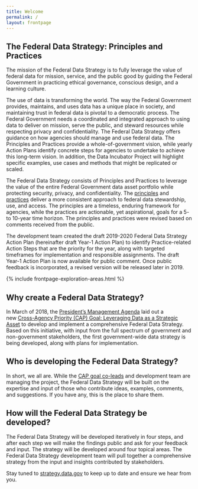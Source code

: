 ```yaml
---
title: Welcome
permalink: /
layout: frontpage
---
```


<section class="usa-section">
<div class="usa-grid" markdown="1">

## The Federal Data Strategy: Principles and Practices

The mission of the Federal Data Strategy is to fully leverage the value of federal data for mission, service, and the public good by guiding the Federal Government in practicing ethical governance, conscious design, and a learning culture.  
 
The use of data is transforming the world. The way the Federal Government provides, maintains, and uses data has a unique place in society, and maintaining trust in federal data is pivotal to a democratic process. The Federal Government needs a coordinated and integrated approach to using data to deliver on mission, serve the public, and steward resources while respecting privacy and confidentiality. The Federal Data Strategy offers guidance on how agencies should manage and use federal data. The Principles and Practices provide a whole-of-government vision, while yearly Action Plans identify concrete steps for agencies to undertake to achieve this long-term vision. In addition, the Data Incubator Project will highlight specific examples, use cases and methods that might be replicated or scaled.

The Federal Data Strategy consists of Principles  and Practices  to leverage the value of the entire Federal Government data asset portfolio while protecting security, privacy, and confidentiality. The [principles](https://strategy.data.gov/principles/) and [practices](https://strategy.data.gov/practices/) deliver a more consistent approach to federal data stewardship, use, and access. The principles are a timeless, enduring framework for agencies, while the practices are actionable, yet aspirational, goals for a 5- to 10-year time horizon. The principles and practices were revised based on comments received from the public.

The development team created the draft 2019-2020 Federal Data Strategy Action Plan (hereinafter draft Year-1 Action Plan) to identify Practice-related Action Steps that are the priority for the year, along with targeted timeframes for implementation and responsible assignments. The draft Year-1 Action Plan is now available for public comment. Once public feedback is incorporated, a revised version will be released later in 2019. 

</div>
</section>


{% include frontpage-exploration-areas.html %}


<section class="usa-section">
<div class="usa-grid" markdown="1">

## Why create a Federal Data Strategy?

In March of 2018, the [President’s Management Agenda](https://www.performance.gov/PMA/PMA.html) laid out a new [Cross-Agency Priority (CAP) Goal: Leveraging Data as a Strategic Asset](https://www.performance.gov/CAP/CAP_goal_2.html) to develop and implement a comprehensive Federal Data Strategy. Based on this initiative, with input from the full spectrum of government and non-government stakeholders, the first government-wide data strategy is being developed, along with plans for implementation.

## Who is developing the Federal Data Strategy?

In short, we all are. While the [CAP goal co-leads](https://www.performance.gov/CAP/CAP_goal_2.html) and development team are managing the project, the Federal Data Strategy will be built on the expertise and input of those who contribute ideas, examples, comments, and suggestions. If you have any, this is the place to share them.

</div>
</section>

<section class="usa-hero timeline">
<div class="usa-grid">

</div>
</section>

<section class="usa-section">
<div class="usa-grid" markdown="1">

## How will the Federal Data Strategy be developed?

The Federal Data Strategy will be developed iteratively in four steps, and after each step we will make the findings public and ask for your feedback and input. The strategy will be developed around four topical areas. The Federal Data Strategy development team will pull together a comprehensive strategy from the input and insights contributed by stakeholders.

Stay tuned to [strategy.data.gov](https://strategy.data.gov) to keep up to date and ensure we hear from you.

</div>
</section>

